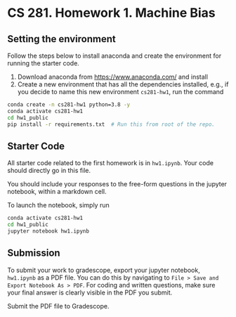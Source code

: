 # CS 281. Homework 1. Machine Bias

## Setting the environment

Follow the steps below to install anaconda and create the environment for running the starter code.

1. Download anaconda from https://www.anaconda.com/ and install
2. Create a new environment that has all the dependencies installed, e.g., if you decide to name this new
   environment `cs281-hw1`, run the command

```bash
conda create -n cs281-hw1 python=3.8 -y
conda activate cs281-hw1
cd hw1_public
pip install -r requirements.txt  # Run this from root of the repo.
```

## Starter Code
All starter code related to the first homework is in `hw1.ipynb`. Your code should directly go in this file.

You should include your responses to the free-form questions in the jupyter notebook, within a markdown cell.

To launch the notebook, simply run
```bash
conda activate cs281-hw1
cd hw1_public
jupyter notebook hw1.ipynb
```

## Submission

To submit your work to gradescope, export your jupyter notebook, `hw1.ipynb` as a PDF file. You can do this by navigating to `File > Save and Export Notebook As > PDF`. For coding and written questions, make sure your final answer is clearly visible in the PDF you submit. 
<!-- Running the following will generate hw1.zip which contains hw1.ipynb
```bash
bash make_submission.sh
``` -->
Submit the PDF file to Gradescope.



